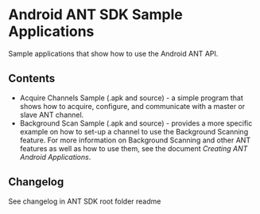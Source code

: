 # Android ANT SDK Sample Applications
Sample applications that show how to use the Android ANT API. 


## Contents
* Acquire Channels Sample (.apk and source) - a simple program that shows how to acquire, configure, and communicate with a master or slave ANT channel. 
* Background Scan Sample (.apk and source) - provides a more specific example on how to set-up a channel to use the Background Scanning feature. For more information on Background Scanning and other ANT features as well as how to use them, see the document _Creating ANT Android Applications_.


## Changelog
See changelog in ANT SDK root folder readme